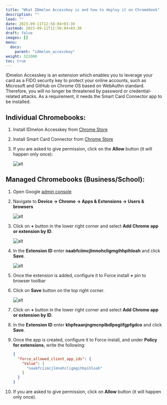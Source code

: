 ```yaml
---
title: "What IDmelon Accesskey is and how to deploy it on Chromebook"
description: ""
lead: ""
date: 2023-09-11T12:58:04+03:30
lastmod: 2023-09-11T12:58:04+03:30
draft: false
images: []
menu:
  docs:
    parent: "idmelon_accesskey"
weight: 321000
toc: true
---
```


IDmelon Accesskey is an extension which enables you to leverage your card as a FIDO security key to protect your online accounts, such as Microsoft and GitHub on Chrome OS based on WebAuthn standard. Therefore, you will no longer be threatened by password or credential-related attacks. As a requirement, it needs the Smart Card Connector app to be installed.  

## Individual Chromebooks:  

1. Install IDmelon Accesskey from [Chrome Store](https://chromewebstore.google.com/detail/idmelon-accesskey/naabfciimcjlmnohcligmgihhpihloah)  

2. Install Smart Card Connector from [Chrome Store](https://chrome.google.com/webstore/detail/smart-card-connector/khpfeaanjngmcnplbdlpegiifgpfgdco)  

3. If you are asked to give permission, click on the **Allow** button (it will happen only once):  

    ![alt](/images/vendor/idmelon_accesskey/Picture1.jpg)

## Managed Chromebooks (Business/School):  

1. Open Google [admin console](https://admin.google.com)  

2. Navigate to **Device -> Chrome -> Apps & Extensions -> Users & browsers**  

    ![alt](/images/vendor/idmelon_accesskey/Picture2.jpg)

3. Click on **+** button in the lower right corner and select **Add Chrome app or extension by ID**.  

    ![alt](/images/vendor/idmelon_accesskey/Picture3.jpg)

4. In the **Extension ID** enter **naabfciimcjlmnohcligmgihhpihloah** and click **Save**.  

    ![alt](/images/vendor/idmelon_accesskey/Picture4.jpg)

5. Once the extension is added, configure it to Force install **+** pin to browser toolbar  

6. Click on **Save** button on the top right corner.  

    ![alt](/images/vendor/idmelon_accesskey/Picture5.jpg)

7. Click on **+** button in the lower right corner and select **Add Chrome app or extension by ID**.  

8. In the **Extension ID** enter **khpfeaanjngmcnplbdlpegiifgpfgdco** and click **Save**.  

9. Once the app is created, configure it to Force install, and under **Policy for extensions**, write the following:  

    ```json
    {
      "force_allowed_client_app_ids": {
        "Value": [
          "naabfciimcjlmnohcligmgihhpihloah"
        ]
      }
    } 
    ```

10. If you are asked to give permission, click on **Allow** button (it will happen only once).  
